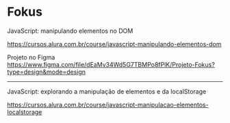 # Fokus
JavaScript: manipulando elementos no DOM

https://cursos.alura.com.br/course/javascript-manipulando-elementos-dom

Projeto no Figma
https://www.figma.com/file/dEaMv34Wd5G7TBMPo8fPlK/Projeto-Fokus?type=design&mode=design

***********************************************************************************************************
JavaScript: explorando a manipulação de elementos e da localStorage

https://cursos.alura.com.br/course/javascript-manipulacao-elementos-localstorage

